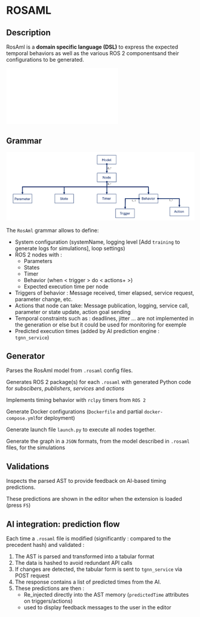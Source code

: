 # ROSAML
## Description
RosAml is a **domain specific language (DSL)** to express the expected temporal behaviors as well as the various ROS 2 componentsand their configurations to be generated.

![Instructions to use it](../README.md)

## Grammar

![dsl architecture](readme_pictures/dsl_archi.png)

The `RosAml` grammar allows to define:
- System configuration (systemName, logging level [Add `training` to generate logs for simulations], loop settings)
- ROS 2 nodes with : 
    - Parameters 
    - States
    - Timer 
    - Behavior (when < trigger > do < actions+ >)
    - Expected execution time per node
- Triggers of behavior : Message received, timer elapsed, service request, parameter change, etc.
- Actions that node can take: Message publication, logging, service call, parameter or state update, action goal sending
- Temporal constraints such as : deadlines, jitter ... are not implemented in the generation or else but it could be used for monitoring for exemple
- Predicted execution times (added by AI prediction engine : `tgnn_service`)

## Generator
Parses the RosAml model from `.rosaml` config files.

Generates ROS 2 package(s) for each `.rosaml` with generated Python code for _subscibers_, _publishers_, _services_ and _actions_

Implements timing behavior with `rclpy` timers from `ROS 2`

Generate Docker configurations (`Dockerfile` and partial `docker-compose.yml`for deployment)

Generate launch file `launch.py` to execute all nodes together.

Generate the graph in a `JSON` formats, from the model described in `.rosaml` files, for the simulations

## Validations
Inspects the parsed AST to provide feedback on AI-based timing predictions.

These predictions are shown in the editor when the extension is loaded (press `F5`)

## AI integration: prediction flow

Each time a `.rosaml` file is modified (significantly : compared to the precedent hash) and validated :
1. The AST is parsed and transformed into a tabular format
2. The data is hashed to avoid redundant API calls
3. If changes are detected, the tabular form is sent to `tgnn_service` via POST request
4. The response contains a list of predicted times from the AI.
5. These predictions are then :
    - Re_injected directly into the AST memory (`predictedTime` attributes on triggers/actions)
    - used to display feedback messages to the user in the editor